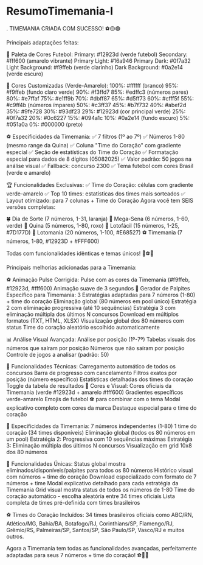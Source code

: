 # ResumoTimemania-I
.
TIMEMANIA CRIADA COM SUCESSO! ⚽🟡🟢

Principais adaptações feitas:

🎨 Paleta de Cores Futebol:
Primary: #12923d (verde futebol)
Secondary: #fff600 (amarelo vibrante)
Primary Light: #16a946
Primary Dark: #0f7a32
Light Background: #f9ffeb (verde clarinho)
Dark Background: #0a2e14 (verde escuro)


🌈 Cores Customizadas (Verde-Amarelo):
100%: #ffffff (branco)
95%: #f9ffeb (fundo claro verde)
90%: #f3ffd7
85%: #edffc3 (números pares)
80%: #e7ffaf
75%: #e1ff9b
70%: #dbff87
65%: #d5ff73
60%: #cfff5f
55%: #c9ff4b (números ímpares)
50%: #c3ff37
45%: #b7f732
40%: #abef2d
35%: #9fe728
30%: #93df23
29%: #12923d (cor principal verde)
25%: #0f7a32
20%: #0c6227
15%: #094a1c
10%: #0a2e14 (fundo escuro)
5%: #051a0a
0%: #000000 (preto)


⚽ Especificidades da Timemania:
✅ 7 filtros (1º ao 7º)
✅ Números 1-80 (mesmo range da Quina)
✅ Coluna "Time do Coração" com gradiente especial
✅ Seção de estatísticas do Time do Coração
✅ Formatação especial para dados de 8 dígitos (05082025)
✅ Valor padrão: 50 jogos na análise visual
✅ Fallback: concurso 2300
✅ Tema futebol com cores Brasil (verde e amarelo)


🏆 Funcionalidades Exclusivas:
✅ Time do Coração: células com gradiente verde-amarelo
✅ Top 10 times: estatísticas dos times mais sorteados
✅ Layout otimizado: para 7 colunas + Time do Coração
Agora você tem SEIS versões completas:

🍀 Dia de Sorte (7 números, 1-31, laranja)
🎱 Mega-Sena (6 números, 1-60, verde)
🎲 Quina (5 números, 1-80, roxo)
🌸 Lotofácil (15 números, 1-25, #7D177D)
🎰 Lotomania (20 números, 1-100, #E68527)
⚽ Timemania (7 números, 1-80, #12923D + #FFF600)


Todas com funcionalidades idênticas e temas únicos! 🚀⚽🎨


Principais melhorias adicionadas para a Timemania:

⚽ Animação Pulse Corrigida:
Pulse com as cores da Timemania (#f9ffeb, #12923d, #fff600)
Animação suave de 3 segundos
🎯 Gerador de Palpites Específico para Timemania:
3 Estratégias adaptadas para 7 números (1-80) + time do coração
Eliminação global (80 números em pool único)
Estratégia 2 com eliminação progressiva (até 10 sequências)
Estratégia 3 com eliminação múltipla dos últimos N concursos
Download em múltiplos formatos (TXT, HTML, XLSX)
Visualização global dos 80 números com status
Time do coração aleatório escolhido automaticamente

📊 Análise Visual Avançada:
Análise por posição (1º-7º)
Tabelas visuais dos números que saíram por posição
Números que não saíram por posição
Controle de jogos a analisar (padrão: 50)

🔧 Funcionalidades Técnicas:
Carregamento automático de todos os concursos
Barra de progresso com cancelamento
Filtros exatos por posição (número específico)
Estatísticas detalhadas dos times do coração
Toggle da tabela de resultados
🎨 Cores e Visual:
Cores oficiais da Timemania (verde #12923d + amarelo #fff600)
Gradientes específicos verde-amarelo
Emojis de futebol ⚽ para combinar com o tema
Modal explicativo completo com cores da marca
Destaque especial para o time do coração

🎯 Especificidades da Timemania:
7 números independentes (1-80)
1 time do coração (34 times disponíveis)
Eliminação global (todos os 80 números em um pool)
Estratégia 2: Progressiva com 10 sequências máximas
Estratégia 3: Eliminação múltipla dos últimos N concursos
Visualização em grid 10x8 dos 80 números

🚀 Funcionalidades Únicas:
Status global mostra eliminados/disponíveis/palpites para todos os 80 números
Histórico visual com números + time do coração
Download especializado com formato de 7 números + time
Modal explicativo detalhado para cada estratégia da Timemania
Grid visual mostra status de todos os números de 1-80
Time do coração automático - escolha aleatória entre 34 times oficiais
Lista completa de times pré-definida com times brasileiros

⚽ Times do Coração Incluídos:
34 times brasileiros oficiais como ABC/RN, Atlético/MG, Bahia/BA, Botafogo/RJ, Corinthians/SP, Flamengo/RJ, Grêmio/RS, Palmeiras/SP, Santos/SP, São Paulo/SP, Vasco/RJ e muitos outros.

Agora a Timemania tem todas as funcionalidades avançadas, perfeitamente adaptadas para seus 7 números + time do coração! ⚽🎯✨